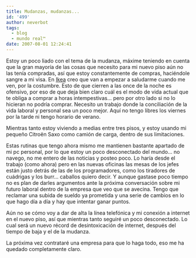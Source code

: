 ```yaml
---
title: Mudanzas, mudanzas...
id: '499'
author: neverbot
tags:
  - blog
  - mundo real™
date: 2007-08-01 12:24:41
---
```


Estoy un poco liado con el tema de la mudanza, máxime teniendo en cuenta que la gran mayoría de las cosas que necesito para mi nuevo piso aún no las tenía compradas, así que estoy constantemente de compras, haciéndole sangre a mi visa. En [Ikea](http://www.ikea.es) creo que van a empezar a saludarme cuando me ven, por la costumbre. Esto de que cierren a las once de la noche es ofensivo, por eso de que deja bien claro cuál es el modo de vida actual que te obliga a comprar a horas intempestivas... pero por otro lado si no lo hicieran no podría comprar. Necesito un trabajo donde la conciliación de la vida laboral y personal sea un poco mejor. Aquí no tengo libres los viernes por la tarde ni tengo horario de verano.

Mientras tanto estoy viviendo a medias entre tres pisos, y estoy usando mi pequeño Citroën Saxo como camión de carga, dentro de sus limitaciones.

Estas rutinas que tengo ahora mismo me mantienen bastante apartado de mi pc personal, por lo que estoy un poco desconectado del mundo... no navego, no me entero de las noticias y posteo poco. Lo haría desde el trabajo (como ahora) pero en las nuevas oficinas las mesas de los jefes están justo detrás de las de los programadores, como los tiradores de cuádrigas y los burr... caballos quiero decir. Y aunque gastase poco tiempo no es plan de darles argumentos ante la próxima conversación sobre mi futuro laboral dentro de la empresa que veo que se avecina. Tengo que reclamar una subida de sueldo ya prometida y una serie de cambios en lo que hago día a día y hay que intentar ganar puntos.

Aún no se cómo voy a dar de alta la línea telefónica y mi conexión a internet en el nuevo piso, así que mientras tanto seguiré un poco desconectado. Lo cual será un nuevo récord de desintoxicación de internet, después del tiempo de baja y el de la mudanza.

La próxima vez contrataré una empresa para que lo haga todo, eso me ha quedado completamente claro.